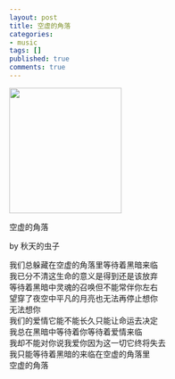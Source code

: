 ```yaml
---
layout: post
title: 空虚的角落
categories:
- music
tags: []
published: true
comments: true
---
```

<p><img class="alignnone" title="空虚的角落" src="http://img3.douban.com/lpic/s4565850.jpg" alt="" width="201" height="225" />
<p><a href="http://ftp.luoo.net/radio/radio32/09.mp3"><img class="alignnone" src="http://img3.douban.com/lpic/s4565850.jpg" alt="" style="display:none;" /></a>空虚的角落</p>
<p>by 秋天的虫子</p>
<p>我们总躲藏在空虚的角落里等待着黑暗来临<br />
我已分不清这生命的意义是得到还是该放弃<br />
等待着黑暗中灵魂的召唤但不能常伴你左右<br />
望穿了夜空中平凡的月亮也无法再停止想你<br />
无法想你<br />
我们的爱情它能不能长久只能让命运去决定<br />
我总在黑暗中等待着你等待着爱情来临<br />
我却不能对你说我爱你因为这一切它终将失去<br />
我只能等待着黑暗的来临在空虚的角落里<br />
空虚的角落</p></p>
